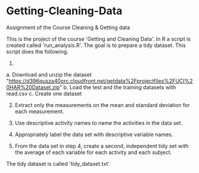 # Getting-Cleaning-Data
Assignment of the Course Cleaning &amp; Getting data

This is the project of the course 'Getting and Cleaning Data'.
In R a script is created called 'run_analysis.R'. The goal is to prepare a tidy dataset. This script does the following. 

1)	
a. Download and unzip the dataset "https://d396qusza40orc.cloudfront.net/getdata%2Fprojectfiles%2FUCI%20HAR%20Dataset.zip"
b. Load the test and the training datasets with read.csv
c. Create one dataset

2) Extract only the measurements on the mean and standard deviation for each measurement.

3) Use descriptive activity names to name the activities in the data set.

4) Appropriately label the data set with descriptive variable names.

5) From the data set in step 4, create a second, independent tidy set with the average of each variable for each activity and each subject.


The tidy dataset is called 'tidy_dataset.txt'.
